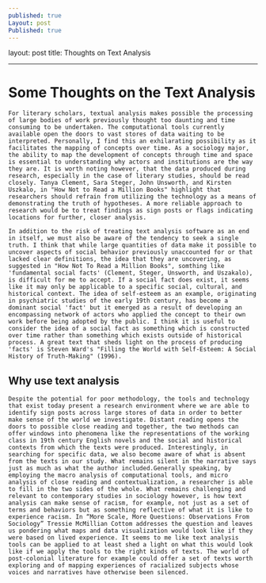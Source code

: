 ```yaml
---
published: true
Layout: post
Published: true
---
```

layout: post 
title: Thoughts on Text Analysis 

---

# Some Thoughts on the Text Analysis  

	For literary scholars, textual analysis makes possible the processing of large bodies of work previously thought too daunting and time consuming to be undertaken. The computational tools currently available open the doors to vast stores of data waiting to be interpreted. Personally, I find this an exhilarating possibility as it facilitates the mapping of concepts over time. As a sociology major, the ability to map the development of concepts through time and space is essential to understanding why actors and institutions are the way they are. It is worth noting however, that the data produced during research, especially in the case of literary studies, should be read closely. Tanya Clement, Sara Steger, John Unsworth, and Kirsten Uszkalo, in "How Not to Read a Million Books" highlight that researchers should refrain from utilizing the technology as a means of demonstrating the truth of hypotheses. A more reliable approach to research would be to treat findings as sign posts or flags indicating locations for further, closer analysis. 

	In addition to the risk of treating text analysis software as an end in itself, we must also be aware of the tendency to seek a single truth. I think that while large quantities of data make it possible to uncover aspects of social behavior previously unaccounted for or that lacked clear definitions, the idea that they are uncovering, as suggested in "How Not To Read a Million Books", somthing like 'fundamental social facts' (Clement, Steger, Unsworth, and Uszakalo), is difficult for me to accept. If a social fact does exist, it seems like it may only be applicable to a specific social, cultural, and historical context. The idea of self-esteem as an example, originating in psychiatric studies of the early 19th century, has become a dominant social 'fact' but it emerged as a result of developing an encompassing network of actors who applied the concept to their own work before being adopted by the public. I think it is useful to consider the idea of a social fact as something which is constructed over time rather than something which exists outside of historical process. A great text that sheds light on the process of producing 'facts' is Steven Ward's "Filling the World with Self-Esteem: A Social History of Truth-Making" (1996).

## Why use text analysis 

	Despite the potential for poor methodology, the tools and technology that exist today present a research environment where we are able to identify sign posts across large stores of data in order to better make sense of the world we investigate. Distant reading opens the doors to possible close reading and together, the two methods can offer windows into phenomena like the representations of the working class in 19th century English novels and the social and historical contexts from which the texts were produced. Interestingly, in searching for specific data, we also become aware of what is absent from the texts in our study. What remains silent in the narrative says just as much as what the author included.Generally speaking, by employing the macro analysis of computational tools, and micro analysis of close reading and contextualization, a researcher is able to fill in the two sides of the whole. What remains challenging and relevant to contemporary studies in sociology however, is how text analysis can make sense of racism, for example, not just as a set of terms and behaviors but as something reflective of what it is like to experience racism. In “More Scale, More Questions: Observations From Sociology” Tressie McMillian Cottom addresses the question and leaves us pondering what maps and data visualization would look like if they were based on lived experience. It seems to me like text analysis tools can be applied to at least shed a light on what this would look like if we apply the tools to the right kinds of texts. The world of post-colonial literature for example could offer a set of texts worth exploring and of mapping experiences of racialized subjects whose voices and narratives have otherwise been silenced.
